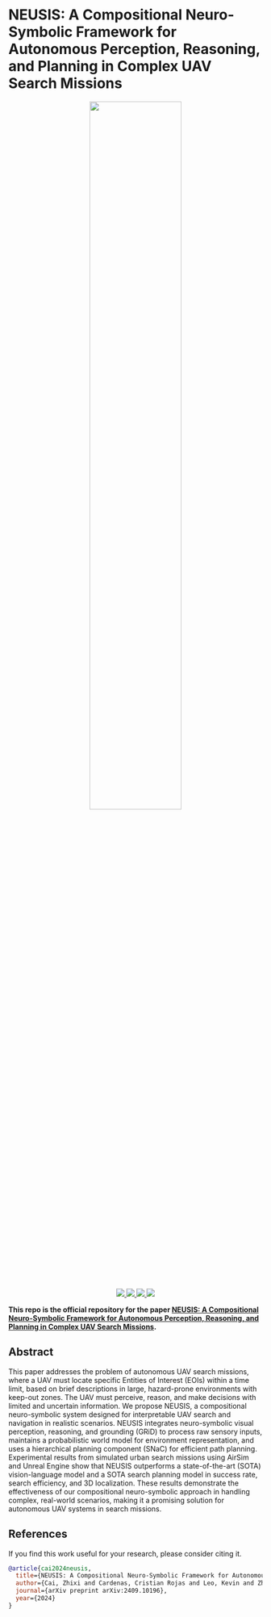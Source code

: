 # NEUSIS: A Compositional Neuro-Symbolic Framework for Autonomous Perception, Reasoning, and Planning in Complex UAV Search Missions

<div align="center">
    <img src="assets/teaser.svg" width="60%">
    <p></p>
</div>

<div align="center">
    <a href="https://github.com/ControlNet/NEUSIS/issues">
        <img src="https://img.shields.io/github/issues/ControlNet/NEUSIS?style=flat-square">
    </a>
    <a href="https://github.com/ControlNet/NEUSIS/network/members">
        <img src="https://img.shields.io/github/forks/ControlNet/NEUSIS?style=flat-square">
    </a>
    <a href="https://github.com/ControlNet/NEUSIS/stargazers">
        <img src="https://img.shields.io/github/stars/ControlNet/NEUSIS?style=flat-square">
    </a>
    <a href="https://arxiv.org/abs/2409.10196">
        <img src="https://img.shields.io/badge/arXiv-2409.10196-b31b1b.svg?style=flat-square">
    </a>
</div>


**This repo is the official repository for the paper [NEUSIS: A Compositional Neuro-Symbolic Framework for Autonomous Perception, Reasoning, and Planning in Complex UAV Search Missions](https://arxiv.org/abs/2409.10196).**

## Abstract

This paper addresses the problem of autonomous UAV search missions, where a UAV must locate specific Entities of Interest (EOIs) within a time limit, based on brief descriptions in large, hazard-prone environments with keep-out zones. The UAV must perceive, reason, and make decisions with limited and uncertain information. We propose NEUSIS, a compositional neuro-symbolic system designed for interpretable UAV search and navigation in realistic scenarios. NEUSIS integrates neuro-symbolic visual perception, reasoning, and grounding (GRiD) to process raw sensory inputs, maintains a probabilistic world model for environment representation, and uses a hierarchical planning component (SNaC) for efficient path planning. Experimental results from simulated urban search missions using AirSim and Unreal Engine show that NEUSIS outperforms a state-of-the-art (SOTA) vision-language model and a SOTA search planning model in success rate, search efficiency, and 3D localization. These results demonstrate the effectiveness of our compositional neuro-symbolic approach in handling complex, real-world scenarios, making it a promising solution for autonomous UAV systems in search missions.

## References
If you find this work useful for your research, please consider citing it.

```bibtex
@article{cai2024neusis,
  title={NEUSIS: A Compositional Neuro-Symbolic Framework for Autonomous Perception, Reasoning, and Planning in Complex UAV Search Missions},
  author={Cai, Zhixi and Cardenas, Cristian Rojas and Leo, Kevin and Zhang, Chenyuan and Backman, Kal and Li, Hanbing and Li, Boying and Ghorbanali, Mahsa and Datta, Stavya and Qu, Lizhen and Santiago, Julian Gutierrez and Ignatiev, Alexey and Li, Yuan-Fang and Vered, Mor and Stuckey, Peter J. and Garcia de la Banda, Maria and Rezatofighi, Hamid},
  journal={arXiv preprint arXiv:2409.10196},
  year={2024}
}
```
